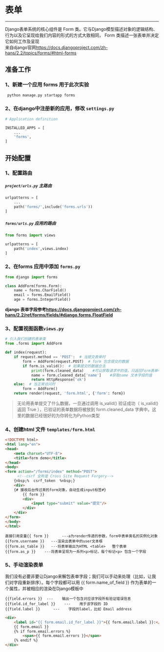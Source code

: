 # 表单

----
Django表单系统的核心组件是 Form 类。它与Django模型描述对象的逻辑结构、行为以及它呈现给我们内容的形式的方式大致相同， Form 类描述一张表单并决定它如何工作及呈现  
来自django官网<https://docs.djangoproject.com/zh-hans/2.2/topics/forms/#html-forms>

## 准备工作
### 1、新建一个应用 forms 用于此次实验
```python
 python manage.py startapp forms
```

### 2、在django中注册新的应用，修改 `settings.py`
```python
# Application definition

INSTALLED_APPS = [
    ...
    'forms',
]
```

## 开始配置

### 1、配置路由 
##### `project/urls.py` *主路由*
```python
urlpatterns = [
    ...
    path('forms/',include('forms.urls'))
]
```
##### `forms/urls.py` *应用的路由*
```python
from forms import views

urlpatterns = [
    path('index',views.index)
]
```

### 2、在forms 应用中添加 `forms.py `

```python
from django import forms

class AddForm(forms.Form):
    name = forms.CharField()
    email = forms.EmailField()
    age = forms.IntegerField()

```
**django 表单字段参考<https://docs.djangoproject.com/zh-hans/2.2/ref/forms/fields/#django.forms.FloatField>**



### 3、配置视图函数`views.py`
```python
# 引入我们创建的表单类
from .forms import AddForm

def index(request):
    if request.method == 'POST':  # 当提交表单时
        form = AddForm(request.POST)  # form 包含提交的数据
        if form.is_valid():  # 如果提交的数据合法
            print(form.cleaned_data)    #可以获取请求中的值，只返回form表单中定义的字段，使用cleaned_data前，要验证表单
            name = form.cleaned_data['name']    #获取name 文本字段的值
            return HttpResponse('ok')
    else:  # 当正常访问时
        form = AddForm()
    return render(request, 'form.html', {'form': form})
```
>无论用表单提交了什么数据，一旦通过调用 is_valid() 验证成功（ is_valid() 返回 True ），已验证的表单数据将被放到 form.cleaned_data 字典中。这里的数据已经很好的为你转化为Python类型


### 4、创建html 文件 `templates/form.html`

```html
<!DOCTYPE html>
<html lang="en">
<head>
    <meta charset="UTF-8">
    <title>form demo</title>
</head>
<body>
<form action="/forms/index" method="POST">
    　<!--csrf 全称是 Cross Site Request Forgery-->
    {nbsp;%  csrf_token  %nbsp;}
    <div>
    {# 接收后台传过来的form对象，自动生成input标签#}
        {{ form }}
        <div>
            <input type="submit" value="提交"/>
        </div>
    </div>
</form>
</body>
</html>
```
    直接引用变量{{ form }}      ---a为render传递的参数，form中表单类名的实例化对象
    {{form.username }}   ---渲染出表单中的user文本框
    {{form.as_table }}   ---将表单输出为HTML <table>   整个表单
    {{form.as_p }}    ---将表单呈现为一系列<p>标记，每个标记<p> 包含一个字段


### 5、手动渲染表单
我们没有必要非要让Django来解包表单字段；我们可以手动来处理（比如，让我们对字段重新排序）。每个字段都可以用 {{ form.name_of_field }} 作为表单的一个属性，并被相应的渲染在Django模板中  

    {{field.errors }}  ---    输出一个包含对应该字段所有验证错误信息    
    {{field.id_for_label }}    ---    用于该字段的 ID  
    {{field.label }}      ---    字段的label，比如 Email address  

```html
<div>
    <label id="{{ form.email.id_for_label }}">{{ form.email.label }}:</label>
    {{ form.email }}
    {% if form.email.errors %}
        <span>{{ form.email.errors }}</span>
    {% endif %}
</div>
```

